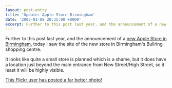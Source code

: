 ```yaml
---
layout: post-entry
title: 'Update: Apple Store Birmingham'
date: '2005-01-08 20:35:00 +0000'
excerpt: Further to this post last year, and the announcement of a new Apple Store in Birmingham, today I saw the site of the new store in Birmingham's Bullring shopping centre.
---
```

Further to this post last year, and the announcement of a [new Apple Store in Birmingham][1], today I saw the site of the new store in Birmingham's Bullring shopping centre.

It looks like quite a small store is planned which is a shame, but it does have a location just beyond the main entrance from New Street/High Street, so it least it will be highly visible.

[This Flickr user has posted a far better photo!][2]

[1]: http://www.pcpro.co.uk/news/news_story.php?id=63365
[2]: http://www.flickr.com/photos/sharl/2405848/